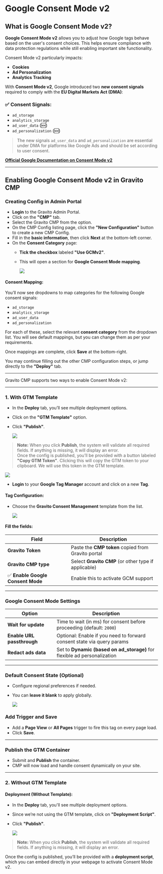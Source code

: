 # Google Consent Mode v2

## What is Google Consent Mode v2?

**Google Consent Mode v2** allows you to adjust how Google tags behave based on the user's consent choices. This helps ensure compliance with data protection regulations while still enabling important site functionality.

Consent Mode v2 particularly impacts:

- **Cookies**
- **Ad Personalization**
- **Analytics Tracking**

With **Consent Mode v2**, Google introduced two **new consent signals** required to comply with the **EU Digital Markets Act (DMA)**:

### ✅ Consent Signals:
- `ad_storage`
- `analytics_storage`
- `ad_user_data` (🆕)
- `ad_personalization` (🆕)

> The new signals `ad_user_data` and `ad_personalization` are essential under DMA for platforms like Google Ads and should be set according to user consent.

**[Official Google Documentation on Consent Mode v2](https://developers.google.com/tag-platform/devguides/consent)**

---

## Enabling Google Consent Mode v2 in Gravito CMP

### Creating Config in Admin Portal
- **Login** to the Gravito Admin Portal.
- Click on the **"CMP"** tab.
- Select the Gravito CMP from the option.
- On the CMP Config listing page, click the **"New Configuration"** button to create a new CMP Config.
- Fill in the **basic information**, then click **Next** at the bottom-left corner.
- On the **Consent Category** page:
  - **Tick the checkbox** labeled **"Use GCMv2"**.
  - This will open a section for **Google Consent Mode mapping**.

    ![](../images/GCMv2img2.png)

#### Consent Mapping:

You’ll now see dropdowns to map categories for the following Google consent signals:
- `ad_storage`
- `analytics_storage`
- `ad_user_data`
- `ad_personalization`

For each of these, select the relevant **consent category** from the dropdown list. You will see default mappings, but you can change them as per your requirements.

Once mappings are complete, click **Save** at the bottom-right.

You may continue filling out the other CMP configuration steps, or jump directly to the **"Deploy"** tab.

---

Gravito CMP supports two ways to enable Consent Mode v2:

---

### 1. With GTM Template

- In the **Deploy** tab, you’ll see multiple deployment options.
- Click on the **"GTM Template"** option.
- Click **"Publish"**.

   ![](../images/GCMV2PublishGTM.png)

 >**Note:** When you click **Publish**, the system will validate all required fields. If anything is missing, it will display an error.  
   Once the config is published, you’ll be provided with a button labeled **"Copy GTM Token"**. Clicking this will copy the GTM token to your clipboard. We will use this token in the GTM template.

   ![](../images/GCMv2PublishCopyToken.png)

- **Login** to your **Google Tag Manager** account and click on a new **Tag**.

#### Tag Configuration:
- Choose the **Gravito Consent Management** template from the list.

   ![](../images/GTMTemplateSearch.png)

#### Fill the fields:

| Field                          | Description                                                                 |
|--------------------------------|-----------------------------------------------------------------------------|
| **Gravito Token**              | Paste the **CMP token** copied from Gravito portal                          |
| **Gravito CMP type**           | Select **Gravito CMP** (or other type if applicable)                        |
| ✅ **Enable Google Consent Mode** | Enable this to activate GCM support                                       |

---

### Google Consent Mode Settings

| Option                     | Description                                                                 |
|----------------------------|-----------------------------------------------------------------------------|
| **Wait for update**        | Time to wait (in ms) for consent before proceeding (default: `2000`)        |
| **Enable URL passthrough** | Optional: Enable if you need to forward consent state via query params      |
| **Redact ads data**        | Set to **Dynamic (based on ad_storage)** for flexible ad personalization    |

---

### Default Consent State (Optional)

- Configure regional preferences if needed.
- You can **leave it blank** to apply globally.

   ![](../images/GTMTemplateView.png)

### Add Trigger and Save

- Add a **Page View** or **All Pages** trigger to fire this tag on every page load.
- Click **Save**.

---

### Publish the GTM Container

- Submit and **Publish** the container.
- CMP will now load and handle consent dynamically on your site.

---

### 2. Without GTM Template

#### Deployment (Without Template):

- In the **Deploy** tab, you'll see multiple deployment options.
- Since we’re not using the GTM template, click on **"Deployment Script"**.
- Click **"Publish"**.

   ![](../images/GCMv2Img1.png)

> **Note:** When you click **Publish**, the system will validate all required fields. If anything is missing, it will display an error.

Once the config is published, you’ll be provided with a **deployment script**, which you can embed directly in your webpage to activate Consent Mode v2.
